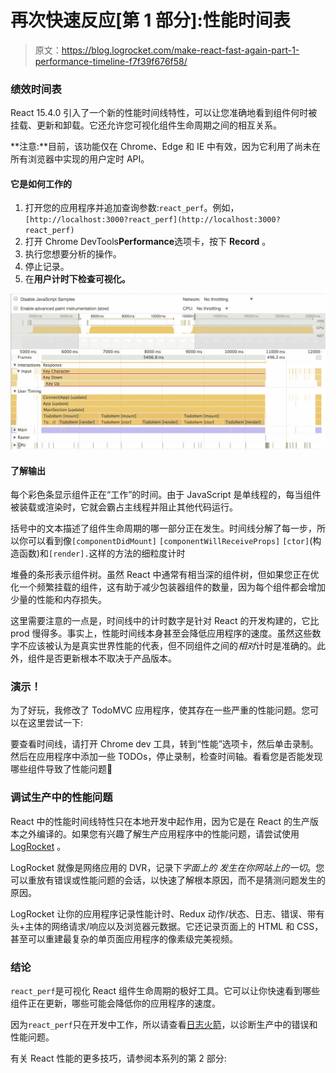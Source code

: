 # 再次快速反应[第 1 部分]:性能时间表

> 原文：<https://blog.logrocket.com/make-react-fast-again-part-1-performance-timeline-f7f39f676f58/>

### 绩效时间表

React 15.4.0 引入了一个新的性能时间线特性，可以让您准确地看到组件何时被挂载、更新和卸载。它还允许您可视化组件生命周期之间的相互关系。

**注意:**目前，该功能仅在 Chrome、Edge 和 IE 中有效，因为它利用了尚未在所有浏览器中实现的用户定时 API。

#### 它是如何工作的

1.  打开您的应用程序并追加查询参数:`react_perf`。例如，`[http://localhost:3000?react_perf](http://localhost:3000?react_perf)`
2.  打开 Chrome DevTools**Performance**选项卡，按下 **Record** 。
3.  执行您想要分析的操作。
4.  停止记录。
5.  在**用户计时下检查可视化。**

![](img/b1d97577f57de1a0ef654ee2ab33c739.png)

#### 了解输出

每个彩色条显示组件正在“工作”的时间。由于 JavaScript 是单线程的，每当组件被装载或渲染时，它就会霸占主线程并阻止其他代码运行。

括号中的文本描述了组件生命周期的哪一部分正在发生。时间线分解了每一步，所以你可以看到像`[componentDidMount]` `[componentWillReceiveProps]` `[ctor]`(构造函数)和`[render].`这样的方法的细粒度计时

堆叠的条形表示组件树。虽然 React 中通常有相当深的组件树，但如果您正在优化一个频繁挂载的组件，这有助于减少包装器组件的数量，因为每个组件都会增加少量的性能和内存损失。

这里需要注意的一点是，时间线中的计时数字是针对 React 的开发构建的，它比 prod 慢得多。事实上，性能时间线本身甚至会降低应用程序的速度。虽然这些数字不应该被认为是真实世界性能的代表，但不同组件之间的*相对*计时是准确的。此外，组件是否更新根本不取决于产品版本。

### 演示！

为了好玩，我修改了 TodoMVC 应用程序，使其存在一些严重的性能问题。您可以在这里尝试一下:

要查看时间线，请打开 Chrome dev 工具，转到“性能”选项卡，然后单击录制。然后在应用程序中添加一些 TODOs，停止录制，检查时间轴。看看您是否能发现哪些组件导致了性能问题🙂

### 调试生产中的性能问题

React 中的性能时间线特性只在本地开发中起作用，因为它是在 React 的生产版本之外编译的。如果您有兴趣了解生产应用程序中的性能问题，请尝试使用 [LogRocket](https://logrocket.com/for/react-performance-monitoring/) 。

LogRocket 就像是网络应用的 DVR，记录下*字面上的* *发生在你网站上的一切*。您可以重放有错误或性能问题的会话，以快速了解根本原因，而不是猜测问题发生的原因。

LogRocket 让你的应用程序记录性能计时、Redux 动作/状态、日志、错误、带有头+主体的网络请求/响应以及浏览器元数据。它还记录页面上的 HTML 和 CSS，甚至可以重建最复杂的单页面应用程序的像素级完美视频。

### 结论

`react_perf`是可视化 React 组件生命周期的极好工具。它可以让你快速看到哪些组件正在更新，哪些可能会降低你的应用程序的速度。

因为`react_perf`只在开发中工作，所以请查看[日志火箭](https://logrocket.com)，以诊断生产中的错误和性能问题。

有关 React 性能的更多技巧，请参阅本系列的第 2 部分: